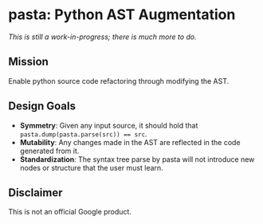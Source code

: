 # pasta: **P**ython **AST** **A**ugmentation

*This is still a work-in-progress; there is much more to do.*

## Mission
Enable python source code refactoring through modifying the AST.

## Design Goals

* **Symmetry**: Given any input source, it should hold that
  `pasta.dump(pasta.parse(src)) == src`.
* **Mutability**: Any changes made in the AST are reflected in the code
  generated from it.
* **Standardization**: The syntax tree parse by pasta will not introduce new
  nodes or structure that the user must learn.

## Disclaimer

This is not an official Google product.
